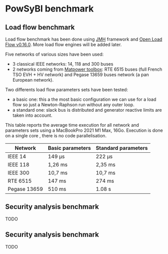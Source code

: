 # PowSyBl benchmark



## Load flow benchmark



Load flow benchmark has been done using [JMH](https://github.com/openjdk/jmh) framework and [Open Load Flow v0.16.0](https://github.com/powsybl/powsybl-open-loadflow/releases/tag/v0.16.0). More load flow engines will be added later.

Five networks of various sizes have been used: 

- 3 classical IEEE networks: 14, 118 and 300 buses 
- 2 networks coming from [Matpower toolbox](https://matpower.org/): RTE 6515 buses (full French TSO EVH + HV network) and Pegase 13659 buses network (a pan European network).

Two differents load flow parameters sets have been tested:

- a basic one: this a the most basic configuration we can use for a load flow so just a Newton-Raphson run without any outer loop.
- a standard one: slack bus is distributed and generator reactive limits are taken into account.



This table reports the average time execution for all network and parameters sets using a MacBookPro 2021 M1 Max, 16Go. Execution is done on a single core , there is no code parallelisation.

| Network      | Basic parameters | Standard parameters |
| ------------ | ---------------- | ------------------- |
| IEEE 14      | 149 &#181;s      | 222 &#181;s         |
| IEEE 118     | 1,26 ms          | 2,35 ms             |
| IEEE 300     | 10,7 ms          | 10,7 ms             |
| RTE 6515     | 147 ms           | 274 ms              |
| Pegase 13659 | 510 ms           | 1.08 s              |



## Security analysis benchmark

TODO



## Security analysis benchmark

TODO
